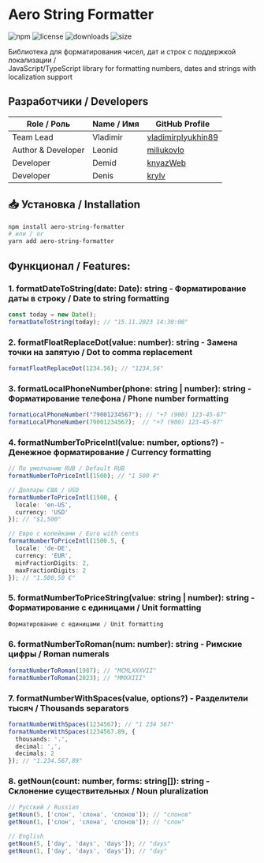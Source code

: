 # Aero String Formatter

![npm](https://www.npmjs.com/package/aero-string-formatter)
![license](https://img.shields.io/npm/l/aero-string-formatter)
![downloads](https://img.shields.io/npm/dt/aero-string-formatter)
![size](https://img.shields.io/bundlephobia/min/aero-string-formatter)

Библиотека для форматирования чисел, дат и строк с поддержкой локализации /  
JavaScript/TypeScript library for formatting numbers, dates and strings with localization support

## Разработчики / Developers

| Role / Роль        | Name / Имя      | GitHub Profile |
|--------------------|----------------|----------------|
| Team Lead          | Vladimir       | [vladimirplyukhin89](https://github.com/vladimirplyukhin89) |
| Author & Developer | Leonid         | [miliukovlo](https://github.com/miliukovlo) |
| Developer          | Demid          | [knyazWeb](https://github.com/knyazWeb) |
| Developer          | Denis          | [krylv](https://github.com/krylv) |

## 📥 Установка / Installation

```bash
npm install aero-string-formatter
# или / or
yarn add aero-string-formatter
```

## Функционал / Features: 

### 1. formatDateToString(date: Date): string - Форматирование даты в строку / Date to string formatting
```ts
const today = new Date();
formatDateToString(today); // "15.11.2023 14:30:00"
```

### 2. formatFloatReplaceDot(value: number): string - Замена точки на запятую / Dot to comma replacement
```ts
formatFloatReplaceDot(1234.56); // "1234,56"
```

### 3. formatLocalPhoneNumber(phone: string | number): string - Форматирование телефона / Phone number formatting
```ts
formatLocalPhoneNumber("79001234567"); // "+7 (900) 123-45-67"
formatLocalPhoneNumber(79001234567);  // "+7 (900) 123-45-67"
```

### 4. formatNumberToPriceIntl(value: number, options?) - Денежное форматирование / Currency formatting
```ts
// По умолчанию RUB / Default RUB
formatNumberToPriceIntl(1500); // "1 500 ₽"

// Доллары США / USD
formatNumberToPriceIntl(1500, { 
  locale: 'en-US', 
  currency: 'USD'
}); // "$1,500"

// Евро с копейками / Euro with cents
formatNumberToPriceIntl(1500.5, {
  locale: 'de-DE',
  currency: 'EUR',
  minFractionDigits: 2,
  maxFractionDigits: 2
}); // "1.500,50 €"
```

### 5. formatNumberToPriceString(value: string | number): string - Форматирование с единицами / Unit formatting
```ts
Форматирование с единицами / Unit formatting
```

### 6. formatNumberToRoman(num: number): string - Римские цифры / Roman numerals
```ts
formatNumberToRoman(1987); // "MCMLXXXVII"
formatNumberToRoman(2023); // "MMXXIII"
```

### 7. formatNumberWithSpaces(value, options?) - Разделители тысяч / Thousands separators
```ts
formatNumberWithSpaces(1234567); // "1 234 567"
formatNumberWithSpaces(1234567.89, {
  thousands: '.',
  decimal: ',',
  decimals: 2
}); // "1.234.567,89"
```

### 8. getNoun(count: number, forms: string[]): string - Склонение существительных / Noun pluralization
```ts
// Русский / Russian
getNoun(5, ['слон', 'слона', 'слонов']); // "слонов"
getNoun(1, ['слон', 'слона', 'слонов']); // "слон"

// English
getNoun(5, ['day', 'days', 'days']); // "days"
getNoun(1, ['day', 'days', 'days']); // "day"
```